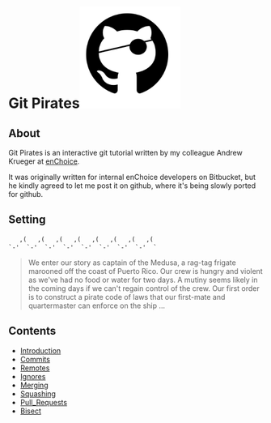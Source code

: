 # Git Pirates<img src="images/git-pirate.png" height="200" width="200"/>

## About

Git Pirates is an interactive git tutorial written by my colleague Andrew Krueger at [enChoice](http://enchoice.com). 

It was originally written for internal enChoice developers on Bitbucket, 
but he kindly agreed to let me post it on github, where it's being slowly ported for github.


## **Setting**

```
   ,(   ,(   ,(   ,(   ,(   ,(   ,(   ,(
`-'  `-'  `-'  `-'  `-'  `-'  `-'  `-'  `
```

> We enter our story as captain of the Medusa, a rag-tag frigate marooned off the 
coast of Puerto Rico. Our crew is hungry and violent as we've had no food or water 
for two days. A mutiny seems likely in the coming days if we can't regain control 
of the crew. Our first order is to construct a pirate code of laws that our 
first-mate and quartermaster can enforce on the ship ...

## Contents

- [Introduction](Introduction.md)
- [Commits](Commits.md)
- [Remotes](Remotes.md)
- [Ignores](Ignores.md)
- [Merging](Merging.md)
- [Squashing](Squashing.md)
- [Pull_Requests](Pull_Requests.md)
- [Bisect](Bisect.md)

